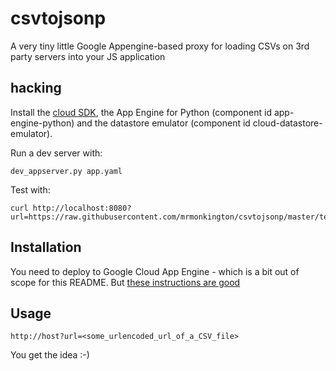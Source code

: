 # csvtojsonp

A very tiny little Google Appengine-based proxy for loading CSVs on 3rd party servers into your JS application

## hacking

Install the [cloud SDK](https://cloud.google.com/sdk/docs/), the App Engine for Python (component id app-engine-python) and the datastore emulator (component id cloud-datastore-emulator).

Run a dev server with:

```
dev_appserver.py app.yaml
```

Test with:

```
curl http://localhost:8080?url=https://raw.githubusercontent.com/mrmonkington/csvtojsonp/master/test.csv
```

## Installation

You need to deploy to Google Cloud App Engine - which is a bit out of scope for this README. But [these instructions are good](https://cloud.google.com/appengine/docs/standard/python/getting-started/deploying-the-application)

## Usage

```
http://host?url=<some_urlencoded_url_of_a_CSV_file>
```

You get the idea :-)
